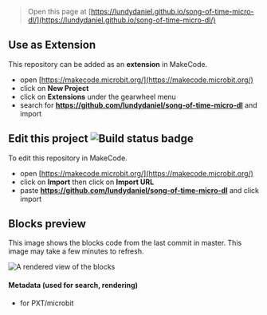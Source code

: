 
> Open this page at [https://lundydaniel.github.io/song-of-time-micro-dl/](https://lundydaniel.github.io/song-of-time-micro-dl/)

## Use as Extension

This repository can be added as an **extension** in MakeCode.

* open [https://makecode.microbit.org/](https://makecode.microbit.org/)
* click on **New Project**
* click on **Extensions** under the gearwheel menu
* search for **https://github.com/lundydaniel/song-of-time-micro-dl** and import

## Edit this project ![Build status badge](https://github.com/lundydaniel/song-of-time-micro-dl/workflows/MakeCode/badge.svg)

To edit this repository in MakeCode.

* open [https://makecode.microbit.org/](https://makecode.microbit.org/)
* click on **Import** then click on **Import URL**
* paste **https://github.com/lundydaniel/song-of-time-micro-dl** and click import

## Blocks preview

This image shows the blocks code from the last commit in master.
This image may take a few minutes to refresh.

![A rendered view of the blocks](https://github.com/lundydaniel/song-of-time-micro-dl/raw/master/.github/makecode/blocks.png)

#### Metadata (used for search, rendering)

* for PXT/microbit
<script src="https://makecode.com/gh-pages-embed.js"></script><script>makeCodeRender("{{ site.makecode.home_url }}", "{{ site.github.owner_name }}/{{ site.github.repository_name }}");</script>
